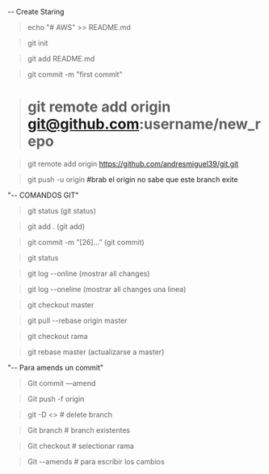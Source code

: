 -- Create Staring

> echo "# AWS" >> README.md

> git init

> git add README.md

> git commit -m "first commit"

> # git remote add origin git@github.com:username/new_repo

> git remote add origin https://github.com/andresmiguel39/git.git

> git push -u origin <a donde o que quiero mandar> #brab el origin no sabe que este branch exite

"-- COMANDOS GIT"

> git status (git status)

> git add . (git add)

> git commit -m "[26]…” (git commit)

> git status 

> git log --online (mostrar all changes)

> git log --oneline (mostrar all changes una linea)

> git checkout master

> git pull --rebase origin master

> git checkout rama

> git rebase master (actualizarse a master)

"-- Para amends un commit"

> Git commit —amend

> Git push -f origin <branch>

> git -D <>  # delete branch 

> Git branch # branch existentes

> Git checkout # selectionar rama 

> Git --amends # para escribir los cambios 
